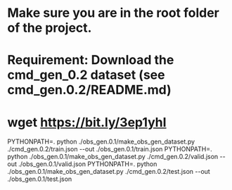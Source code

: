 # Make sure you are in the root folder of the project.
# Requirement: Download the cmd_gen_0.2 dataset (see cmd_gen.0.2/README.md)

# wget https://bit.ly/3ep1yhI

PYTHONPATH=. python ./obs_gen.0.1/make_obs_gen_dataset.py ./cmd_gen.0.2/train.json --out ./obs_gen.0.1/train.json
PYTHONPATH=. python ./obs_gen.0.1/make_obs_gen_dataset.py ./cmd_gen.0.2/valid.json --out ./obs_gen.0.1/valid.json
PYTHONPATH=. python ./obs_gen.0.1/make_obs_gen_dataset.py ./cmd_gen.0.2/test.json --out ./obs_gen.0.1/test.json
